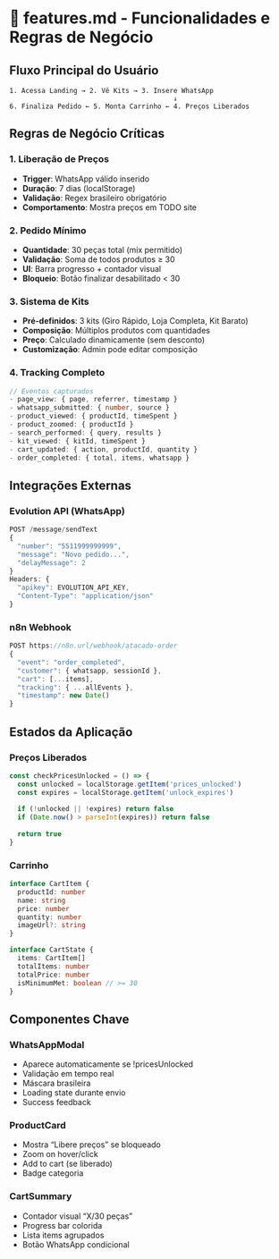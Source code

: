 # 🎯 features.md - Funcionalidades e Regras de Negócio

## Fluxo Principal do Usuário

```mermaid
1. Acessa Landing → 2. Vê Kits → 3. Insere WhatsApp
                                         ↓
6. Finaliza Pedido ← 5. Monta Carrinho ← 4. Preços Liberados
```

## Regras de Negócio Críticas

### 1. Liberação de Preços

- **Trigger**: WhatsApp válido inserido
- **Duração**: 7 dias (localStorage)
- **Validação**: Regex brasileiro obrigatório
- **Comportamento**: Mostra preços em TODO site

### 2. Pedido Mínimo

- **Quantidade**: 30 peças total (mix permitido)
- **Validação**: Soma de todos produtos ≥ 30
- **UI**: Barra progresso + contador visual
- **Bloqueio**: Botão finalizar desabilitado < 30

### 3. Sistema de Kits

- **Pré-definidos**: 3 kits (Giro Rápido, Loja Completa, Kit Barato)
- **Composição**: Múltiplos produtos com quantidades
- **Preço**: Calculado dinamicamente (sem desconto)
- **Customização**: Admin pode editar composição

### 4. Tracking Completo

```typescript
// Eventos capturados
- page_view: { page, referrer, timestamp }
- whatsapp_submitted: { number, source }
- product_viewed: { productId, timeSpent }
- product_zoomed: { productId }
- search_performed: { query, results }
- kit_viewed: { kitId, timeSpent }
- cart_updated: { action, productId, quantity }
- order_completed: { total, items, whatsapp }
```

## Integrações Externas

### Evolution API (WhatsApp)

```typescript
POST /message/sendText
{
  "number": "5511999999999",
  "message": "Novo pedido...",
  "delayMessage": 2
}
Headers: {
  "apikey": EVOLUTION_API_KEY,
  "Content-Type": "application/json"
}
```

### n8n Webhook

```typescript
POST https://n8n.url/webhook/atacado-order
{
  "event": "order_completed",
  "customer": { whatsapp, sessionId },
  "cart": [...items],
  "tracking": { ...allEvents },
  "timestamp": new Date()
}
```

## Estados da Aplicação

### Preços Liberados

```typescript
const checkPricesUnlocked = () => {
  const unlocked = localStorage.getItem('prices_unlocked')
  const expires = localStorage.getItem('unlock_expires')
  
  if (!unlocked || !expires) return false
  if (Date.now() > parseInt(expires)) return false
  
  return true
}
```

### Carrinho

```typescript
interface CartItem {
  productId: number
  name: string
  price: number
  quantity: number
  imageUrl?: string
}

interface CartState {
  items: CartItem[]
  totalItems: number
  totalPrice: number
  isMinimumMet: boolean // >= 30
}
```

## Componentes Chave

### WhatsAppModal

- Aparece automaticamente se !pricesUnlocked
- Validação em tempo real
- Máscara brasileira
- Loading state durante envio
- Success feedback

### ProductCard

- Mostra “Libere preços” se bloqueado
- Zoom on hover/click
- Add to cart (se liberado)
- Badge categoria

### CartSummary

- Contador visual “X/30 peças”
- Progress bar colorida
- Lista items agrupados
- Botão WhatsApp condicional
